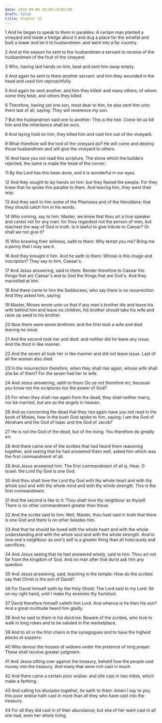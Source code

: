 ```yaml
---
date: 2024-09-06 20:00:23+02:00
draft: false
title: Chapter 12
---
```




1 And he began to speak to them in parables: A certain man planted a vineyard and made a hedge about it and dug a place for the winefat and built a tower and let it to husbandmen: and went into a far country.

2 And at the season he sent to the husbandmen a servant to receive of the husbandmen of the fruit of the vineyard.

3 Who, having laid hands on him, beat and sent him away empty.

4 And again he sent to them another servant: and him they wounded in the head and used him reproachfully.

5 And again he sent another, and him they killed: and many others, of whom some they beat, and others they killed.

6 Therefore, having yet one son, most dear to him, he also sent him unto them last of all, saying: They will reverence my son.

7 But the husbandmen said one to another: This is the heir. Come let us kill him and the inheritance shall be ours.

8 And laying hold on him, they killed him and cast him out of the vineyard.

9 What therefore will the lord of the vineyard do? He will come and destroy those husbandmen and will give the vineyard to others.

10 And have you not read this scripture, The stone which the builders rejected, the same is made the head of the corner:

11 By the Lord has this been done, and it is wonderful in our eyes.

12 And they sought to lay hands on him: but they feared the people. For they knew that he spoke this parable to them. And leaving him, they went their way.

13 And they sent to him some of the Pharisees and of the Herodians: that they should catch him in his words.

14 Who coming, say to him: Master, we know that thou art a true speaker and carest not for any man; for thou regardest not the person of men, but teachest the way of God in truth. Is it lawful to give tribute to Caesar? Or shall we not give it?

15 Who knowing their wiliness, saith to them: Why tempt you me? Bring me a penny that I may see it.

16 And they brought it him. And he saith to them: Whose is this image and inscription? They say to him, Caesar's.

17 And Jesus answering, said to them: Render therefore to Caesar the things that are Caesar's and to God the things that are God's. And they marvelled at him.

18 And there came to him the Sadducees, who say there is no resurrection. And they asked him, saying:

19 Master, Moses wrote unto us that if any man's brother die and leave his wife behind him and leave no children, his brother should take his wife and raise up seed to his brother.

20 Now there were seven brethren: and the first took a wife and died leaving no issue.

21 And the second took her and died: and neither did he leave any issue. And the third in like manner.

22 And the seven all took her in like manner and did not leave issue. Last of all the woman also died.

23 In the resurrection therefore, when they shall rise again, whose wife shall she be of them? For the seven had her to wife.

24 And Jesus answering, saith to them: Do ye not therefore err, because you know not the scriptures nor the power of God?

25 For when they shall rise again from the dead, they shall neither marry, nor be married, but are as the angels in heaven.

26 And as concerning the dead that they rise again have you not read in the book of Moses, how in the bush God spoke to him, saying: I am the God of Abraham and the God of Isaac and the God of Jacob?

27 He is not the God of the dead, but of the living. You therefore do greatly err.

28 And there came one of the scribes that had heard them reasoning together, and seeing that he had answered them well, asked him which was the first commandment of all.

29 And Jesus answered him: The first commandment of all is, Hear, O Israel: the Lord thy God is one God.

30 And thou shalt love the Lord thy God with thy whole heart and with thy whole soul and with thy whole mind and with thy whole strength. This is the first commandment.

31 And the second is like to it: Thou shalt love thy neighbour as thyself. There is no other commandment greater than these.

32 And the scribe said to him: Well, Master, thou hast said in truth that there is one God and there is no other besides him.

33 And that he should be loved with the whole heart and with the whole understanding and with the whole soul and with the whole strength. And to love one's neighbour as one's self is a greater thing than all holocausts and sacrifices.

34 And Jesus seeing that he had answered wisely, said to him: Thou art not far from the kingdom of God. And no man after that durst ask him any question.

35 And Jesus answering, said, teaching in the temple: How do the scribes say that Christ is the son of David?

36 For David himself saith by the Holy Ghost: The Lord said to my Lord: Sit on my right hand, until I make thy enemies thy footstool.

37 David therefore himself calleth him Lord. And whence is he then his son? And a great multitude heard him gladly.

38 And he said to them in his doctrine: Beware of the scribes, who love to walk in long robes and to be saluted in the marketplace,

39 And to sit in the first chairs in the synagogues and to have the highest places at suppers:

40 Who devour the houses of widows under the pretence of long prayer. These shall receive greater judgment.

41 And Jesus sitting over against the treasury, beheld how the people cast money into the treasury. And many that were rich cast in much.

42 And there came a certain poor widow: and she cast in two mites, which make a farthing.

43 And calling his disciples together, he saith to them: Amen I say to you, this poor widow hath cast in more than all they who have cast into the treasury.

44 For all they did cast in of their abundance; but she of her want cast in all she had, even her whole living.

